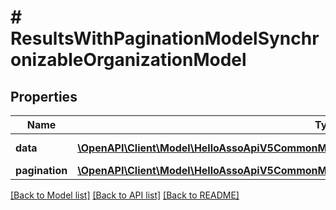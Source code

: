 # # ResultsWithPaginationModelSynchronizableOrganizationModel

## Properties

Name | Type | Description | Notes
------------ | ------------- | ------------- | -------------
**data** | [**\OpenAPI\Client\Model\HelloAssoApiV5CommonModelsDirectorySynchronizableOrganizationModel[]**](HelloAssoApiV5CommonModelsDirectorySynchronizableOrganizationModel.md) | Data property | [optional]
**pagination** | [**\OpenAPI\Client\Model\HelloAssoApiV5CommonModelsCommonPaginationModel**](HelloAssoApiV5CommonModelsCommonPaginationModel.md) |  | [optional]

[[Back to Model list]](../../README.md#models) [[Back to API list]](../../README.md#endpoints) [[Back to README]](../../README.md)

